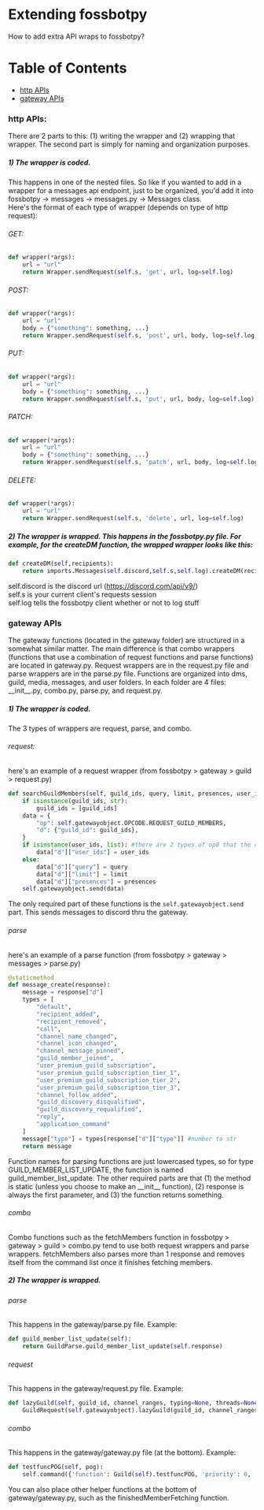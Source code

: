 # Extending fossbotpy
How to add extra API wraps to fossbotpy?
# Table of Contents
- [http APIs](#http-APIs) 
- [gateway APIs](#gateway-APIs)

### http APIs:
There are 2 parts to this: (1) writing the wrapper and (2) wrapping that wrapper. The second part is simply for naming and organization purposes.

##### 1) The wrapper is coded. 
This happens in one of the nested files. So like if you wanted to add in a wrapper for a messages api endpoint, just to be organized, you'd add it into 
fossbotpy -> messages -> messages.py -> Messages class.           
Here's the format of each type of wrapper (depends on type of http request):

###### GET: 
```python
def wrapper(*args):
    url = "url"
    return Wrapper.sendRequest(self.s, 'get', url, log=self.log)
```
###### POST: 
```python
def wrapper(*args):
    url = "url"
    body = {"something": something, ...}
    return Wrapper.sendRequest(self.s, 'post', url, body, log=self.log)
```
###### PUT: 
```python
def wrapper(*args):
    url = "url"
    body = {"something": something, ...}
    return Wrapper.sendRequest(self.s, 'put', url, body, log=self.log)
```
###### PATCH: 
```python
def wrapper(*args):
    url = "url"
    body = {"something": something, ...}
    return Wrapper.sendRequest(self.s, 'patch', url, body, log=self.log)
```
###### DELETE: 
```python
def wrapper(*args):
    url = "url"
    return Wrapper.sendRequest(self.s, 'delete', url, log=self.log)
```

##### 2) The wrapper is wrapped. This happens in the fossbotpy.py file. For example, for the createDM function, the wrapped wrapper looks like this:
```python
def createDM(self,recipients):
    return imports.Messages(self.discord,self.s,self.log).createDM(recipients)
```
self.discord is the discord url (https://discord.com/api/v9/)     
self.s is your current client's requests session     
self.log tells the fossbotpy client whether or not to log stuff     
### gateway APIs
The gateway functions (located in the gateway folder) are structured in a somewhat similar matter. The main difference is that combo wrappers (functions that use a combination of request functions and parse functions) are located in gateway.py. Request wrappers are in the request.py file and parse wrappers are in the parse.py file.
Functions are organized into dms, guild, media, messages, and user folders. In each folder are 4 files: \_\_init__.py, combo.py, parse.py, and request.py.
##### 1) The wrapper is coded.
The 3 types of wrappers are request, parse, and combo.
###### request:
here's an example of a request wrapper (from fossbotpy > gateway > guild > request.py)
```python
def searchGuildMembers(self, guild_ids, query, limit, presences, user_ids): #note that query can only be "" if you have admin perms (otherwise you'll get inconsistent responses from discord)
	if isinstance(guild_ids, str):
		guild_ids = [guild_ids]
	data = {
	    "op": self.gatewayobject.OPCODE.REQUEST_GUILD_MEMBERS,
	    "d": {"guild_id": guild_ids},
	}
	if isinstance(user_ids, list): #there are 2 types of op8 that the client can send
		data["d"]["user_ids"] = user_ids
	else:
		data["d"]["query"] = query
		data["d"]["limit"] = limit
		data["d"]["presences"] = presences
	self.gatewayobject.send(data)
```
The only required part of these functions is the ```self.gatewayobject.send``` part. This sends messages to discord thru the gateway.
###### parse
here's an example of a parse function (from fossbotpy > gateway > messages > parse.py)
```python
@staticmethod
def message_create(response):
    message = response["d"]
    types = [
        "default",
        "recipient_added",
        "recipient_removed",
        "call",
        "channel_name_changed",
        "channel_icon_changed",
        "channel_message_pinned",
        "guild_member_joined",
        "user_premium_guild_subscription",
        "user_premium_guild_subscription_tier_1",
        "user_premium_guild_subscription_tier_2",
        "user_premium_guild_subscription_tier_3",
        "channel_follow_added",
        "guild_discovery_disqualified",
        "guild_discovery_requalified",
        "reply",
        "application_command"
    ]
    message["type"] = types[response["d"]["type"]] #number to str
    return message
```
Function names for parsing functions are just lowercased types, so for type GUILD_MEMBER_LIST_UPDATE, the function is named guild_member_list_update.
The other required parts are that (1) the method is static (unless you choose to make an \_\_init__ function), (2) response is always the first parameter, and (3) the function returns something.
###### combo
Combo functions such as the fetchMembers function in fossbotpy > gateway > guild > combo.py tend to use both request wrappers and parse wrappers. fetchMembers also parses more than 1 response and removes itself from the command list once it finishes fetching members. 
##### 2) The wrapper is wrapped.
###### parse
This happens in the gateway/parse.py file.
Example:
```python
def guild_member_list_update(self):
    return GuildParse.guild_member_list_update(self.response)
```
###### request
This happens in the gateway/request.py file.
Example:
```python
def lazyGuild(self, guild_id, channel_ranges, typing=None, threads=None, activities=None, members=None):
    GuildRequest(self.gatewayobject).lazyGuild(guild_id, channel_ranges, typing, threads, activities, members)
```
###### combo
This happens in the gateway/gateway.py file (at the bottom).
Example:
```python
def testfuncPOG(self, pog):
    self.command({'function': Guild(self).testfuncPOG, 'priority': 0, 'params': {'pog': pog}})
```
You can also place other helper functions at the bottom of gateway/gateway.py, such as the finishedMemberFetching function.
